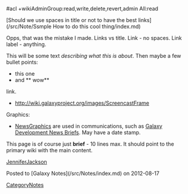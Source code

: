 #acl +wikiAdminGroup:read,write,delete,revert,admin All:read

<div class='noteItemHeader'>[Should we use spaces in title or not to have the best links](/src/Note/Ssmple How to do this cool thing/index.md)</div>

Opps, that was the mistake I made. Links vs title. Link - no spaces. Link label - anything.

This will be some text *describing what this is about*. Then maybe a few bullet points:

* this one
* and ** wow**

[<Screencast>](/src/screencast/fake/index.md) link.
* http://wiki.galaxyproject.org/images/ScreencastFrame

Graphics:
* [NewsGraphics](/src/images/NewsGraphics/index.md) are used in communications, such as [Galaxy Development News Briefs](/src/DevNewsBriefs/index.md). May have a date stamp.

This page is of course just **brief** - 10 lines max. It should point to the primary wiki with the main content. 

[JenniferJackson](/src/JenniferJackson/index.md)

<div class='noteItemFooter'>Posted to [Galaxy Notes](/src/Notes/index.md) on 2012-08-17</div>

[CategoryNotes](/src/CategoryNotes/index.md)
